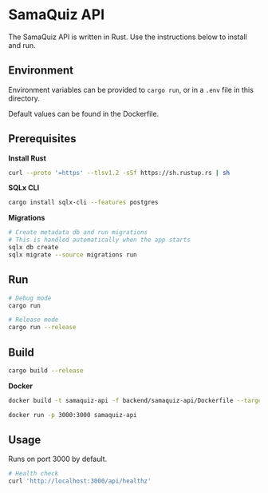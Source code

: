 # SamaQuiz API

The SamaQuiz API is written in Rust. Use the instructions below to install and run.

## Environment

Environment variables can be provided to `cargo run`, or in a `.env` file in this directory.

Default values can be found in the Dockerfile.

## Prerequisites

**Install Rust**

```bash
curl --proto '=https' --tlsv1.2 -sSf https://sh.rustup.rs | sh
```

**SQLx CLI**

```bash
cargo install sqlx-cli --features postgres
```

**Migrations**

```bash
# Create metadata db and run migrations
# This is handled automatically when the app starts
sqlx db create
sqlx migrate --source migrations run
```

## Run

```bash
# Debug mode
cargo run

# Release mode
cargo run --release
```

## Build

```bash
cargo build --release
```

**Docker**

```bash
docker build -t samaquiz-api -f backend/samaquiz-api/Dockerfile --target=dev .

docker run -p 3000:3000 samaquiz-api
```

## Usage

Runs on port 3000 by default.

```bash
# Health check
curl 'http://localhost:3000/api/healthz'
```
